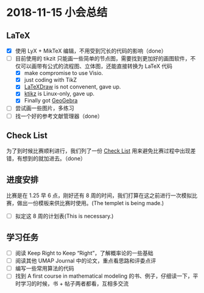 ﻿# 2018-11-15 小会总结

## LaTeX

- [x] 使用 LyX + MikTeX 编辑，不用受到冗长的代码的影响（done）
- [ ] 目前使用的 tikzit 只能画一些简单的节点图，需要找到更加好的画图软件，不仅可以画带有公式的流程图、立体图，还能直接转换为 LaTeX 代码
  - [x] make compromise to use Visio.
  - [x] just coding with TikZ
  - [x] [LaTeXDraw](http://latexdraw.sourceforge.net) is not convenent, gave up.
  - [x] [ktikz](https://github.com/fhackenberger/ktikz) is Linux-only, gave up.
  - [x] Finally got [GeoGebra](https://www.geogebra.org/)
- [ ] 尝试画一些图片，多练习
- [ ] 找一个好的参考文献管理器（done）

## Check List

为了到时候比赛顺利进行，我们列了一份 [Check List](../check-list.md) 用来避免比赛过程中出现差错，有想到的就加进去。（done）

## 进度安排

比赛是在 1.25 早 6 点，刚好还有 8 周的时间，我们打算在这之前进行一次模拟比赛，做出一份模板来供比赛时使用。(The templet is being made.)

- [ ] 拟定这 8 周的计划表(This is necessary.)

## 学习任务

- [ ] 阅读 Keep Right to Keep “Right”，了解概率论的一些基础
- [ ] 阅读其他 UMAP Journal 中的论文，重点看思路和评委点评
- [ ] 编写一些常用算法的代码
- [ ] 找到 A first course in  mathematical modeling 的书、例子，仔细读一下，平时学习的时候，书 + 帖子两者都看，互相多交流